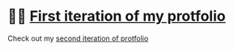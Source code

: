 # 🙎‍♂️ [First iteration of my protfolio](https://timlaitw.github.io)

<!-- ![image](https://github.com/TimLaiTW/profolio-v2/blob/master/public/img/profolio.png) -->

Check out my [second iteration of protfolio](https://timlaitw.github.io/profolio-v2/)
